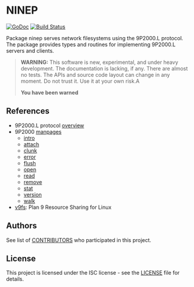 # NINEP

[![GoDoc](https://godoc.org/github.com/azmodb/ninep?status.svg)](https://godoc.org/github.com/azmodb/ninep)
[![Build Status](https://travis-ci.org/azmodb/ninep.svg?branch=master)](https://travis-ci.org/azmodb/ninep)

Package ninep serves network filesystems using the 9P2000.L protocol. The package provides types and routines for implementing 9P2000.L servers and clients.

> **WARNING:** This software is new, experimental, and under heavy
> development. The documentation is lacking, if any. There are almost
> no tests. The APIs and source code layout can change in any moment.
> Do not trust it. Use it at your own risk.A
>
> **You have been warned**


## References

- 9P2000.L protocol [overview](https://github.com/chaos/diod/blob/master/protocol.md)
- 9P2000 [manpages](https://9p.io/sys/man/5/INDEX.html)
	- [intro](http://9p.io/magic/man2html/5/0intro)
	- [attach](http://9p.io/magic/man2html/5/attach)
	- [clunk](http://9p.io/magic/man2html/5/clunk)
	- [error](http://9p.io/magic/man2html/5/error)
	- [flush](http://9p.io/magic/man2html/5/flush)
	- [open](http://9p.io/magic/man2html/5/open)
	- [read](http://9p.io/magic/man2html/5/read)
	- [remove](http://9p.io/magic/man2html/5/remove)
	- [stat](http://9p.io/magic/man2html/5/stat)
	- [version](http://9p.io/magic/man2html/5/version)
	- [walk](http://9p.io/magic/man2html/5/walk)
- [v9fs](https://git.kernel.org/pub/scm/linux/kernel/git/torvalds/linux.git/plain/Documentation/filesystems/9p.txt): Plan 9 Resource Sharing for Linux


## Authors

See list of [CONTRIBUTORS](https://github.com/azmodb/ninep/blob/master/CONTRIBUTORS) who participated in this project.


## License

This project is licensed under the ISC license - see the [LICENSE](https://github.com/azmodb/ninep/blob/master/LICENSE) file for details.
